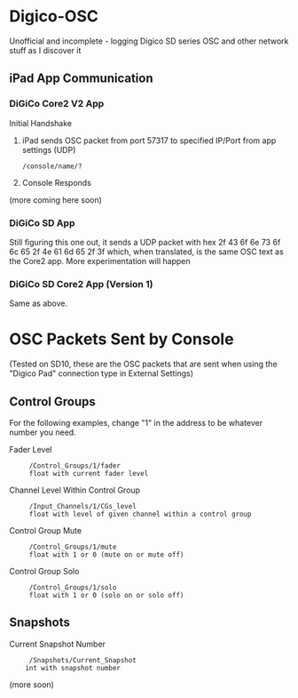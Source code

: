 # Digico-OSC
Unofficial and incomplete - logging Digico SD series OSC and other network stuff as I discover it


## iPad App Communication
### DiGiCo Core2 V2 App

   Initial Handshake
   
   1) iPad sends OSC packet from port 57317 to specified IP/Port from app settings (UDP)

          /console/name/?
          
   2) Console Responds 


(more coming here soon)

         
          
### DiGiCo SD App

   Still figuring this one out, it sends a UDP packet with hex 2f 43 6f 6e 73 6f 6c 65 2f 4e 61 6d 65 2f 3f which, when translated, is the same OSC text as the Core2 app. More experimentation will happen

### DiGiCo SD Core2 App (Version 1)

  Same as above. 
  
  
# OSC Packets Sent by Console
(Tested on SD10, these are the OSC packets that are sent when using the "Digico Pad" connection type in External Settings)

## Control Groups

For the following examples, change "1" in the address to be whatever number you need. 

Fader Level

         /Control_Groups/1/fader
         float with current fader level
         
Channel Level Within Control Group

         /Input_Channels/1/CGs_level
         float with level of given channel within a control group
         
Control Group Mute

         /Control_Groups/1/mute
         float with 1 or 0 (mute on or mute off)
         
Control Group Solo

         /Control_Groups/1/solo
         float with 1 or 0 (solo on or solo off)

## Snapshots
         
Current Snapshot Number

         /Snapshots/Current_Snapshot
        int with snapshot number
        
(more soon)


